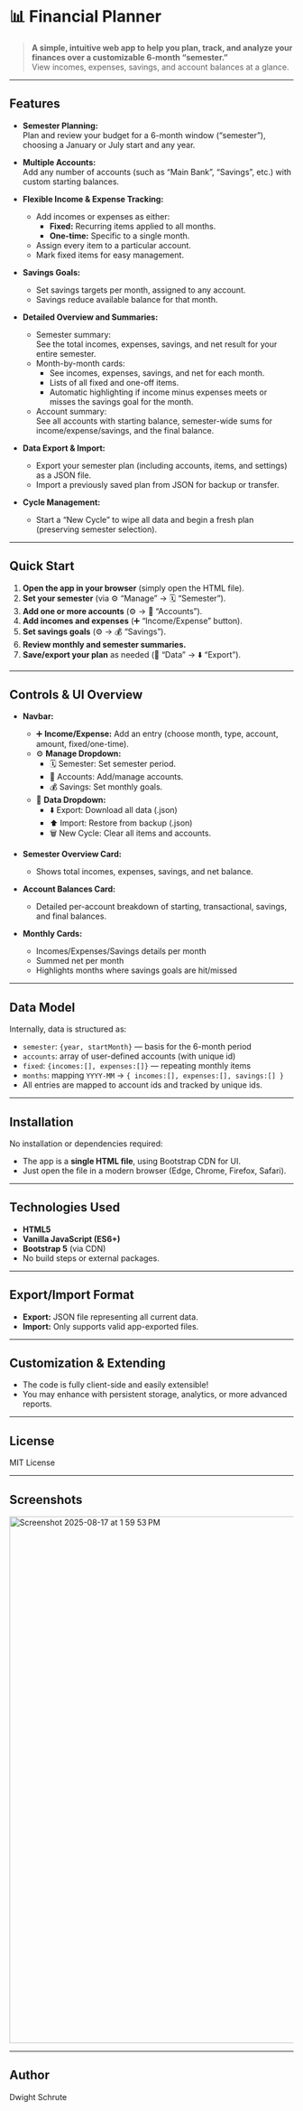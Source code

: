 # 📊 Financial Planner

> **A simple, intuitive web app to help you plan, track, and analyze your finances over a customizable 6-month “semester.”**  
> View incomes, expenses, savings, and account balances at a glance.

---

## Features

- **Semester Planning:**  
  Plan and review your budget for a 6-month window (“semester”), choosing a January or July start and any year.
  
- **Multiple Accounts:**  
  Add any number of accounts (such as “Main Bank”, “Savings”, etc.) with custom starting balances.
  
- **Flexible Income & Expense Tracking:**  
  - Add incomes or expenses as either:
    - **Fixed:** Recurring items applied to all months.
    - **One-time:** Specific to a single month.
  - Assign every item to a particular account.
  - Mark fixed items for easy management.
  
- **Savings Goals:**  
  - Set savings targets per month, assigned to any account.
  - Savings reduce available balance for that month.
  
- **Detailed Overview and Summaries:**
  - Semester summary:  
    See the total incomes, expenses, savings, and net result for your entire semester.
  - Month-by-month cards:
    - See incomes, expenses, savings, and net for each month.
    - Lists of all fixed and one-off items.
    - Automatic highlighting if income minus expenses meets or misses the savings goal for the month.
  - Account summary:  
    See all accounts with starting balance, semester-wide sums for income/expense/savings, and the final balance.
    
- **Data Export & Import:**
  - Export your semester plan (including accounts, items, and settings) as a JSON file.
  - Import a previously saved plan from JSON for backup or transfer.
  
- **Cycle Management:**
  - Start a “New Cycle” to wipe all data and begin a fresh plan (preserving semester selection).

---

## Quick Start

1. **Open the app in your browser** (simply open the HTML file).
2. **Set your semester** (via ⚙️ “Manage” → 🗓️ “Semester”).
3. **Add one or more accounts** (⚙️ → 🏦 “Accounts”).
4. **Add incomes and expenses** (➕ “Income/Expense” button).
5. **Set savings goals** (⚙️ → 💰 “Savings”).
6. **Review monthly and semester summaries.**
7. **Save/export your plan** as needed (📂 “Data” → ⬇️ “Export”).

---

## Controls & UI Overview

- **Navbar:**
  - ➕ **Income/Expense:** Add an entry (choose month, type, account, amount, fixed/one-time).
  - ⚙️ **Manage Dropdown:**  
    - 🗓️ Semester: Set semester period.
    - 🏦 Accounts: Add/manage accounts.
    - 💰 Savings: Set monthly goals.
  - 📂 **Data Dropdown:**  
    - ⬇️ Export: Download all data (.json)
    - ⬆️ Import: Restore from backup (.json)
    - 🗑️ New Cycle: Clear all items and accounts.
  
- **Semester Overview Card:**  
  - Shows total incomes, expenses, savings, and net balance.

- **Account Balances Card:**  
  - Detailed per-account breakdown of starting, transactional, savings, and final balances.

- **Monthly Cards:**  
  - Incomes/Expenses/Savings details per month
  - Summed net per month
  - Highlights months where savings goals are hit/missed

---

## Data Model

Internally, data is structured as:
- `semester`: `{year, startMonth}` — basis for the 6-month period
- `accounts`: array of user-defined accounts (with unique id)
- `fixed`: `{incomes:[], expenses:[]}` — repeating monthly items
- `months`: mapping `YYYY-MM` → `{ incomes:[], expenses:[], savings:[] }`
- All entries are mapped to account ids and tracked by unique ids.

---

## Installation

No installation or dependencies required:
- The app is a **single HTML file**, using Bootstrap CDN for UI.  
- Just open the file in a modern browser (Edge, Chrome, Firefox, Safari).

---

## Technologies Used

- **HTML5**
- **Vanilla JavaScript (ES6+)**
- **Bootstrap 5** (via CDN)
- No build steps or external packages.

---

## Export/Import Format

- **Export:** JSON file representing all current data.
- **Import:** Only supports valid app-exported files.

---

## Customization & Extending

- The code is fully client-side and easily extensible!
- You may enhance with persistent storage, analytics, or more advanced reports.

---

## License

MIT License

---

## Screenshots

<img width="1566" height="933" alt="Screenshot 2025-08-17 at 1 59 53 PM" src="https://github.com/user-attachments/assets/67333c22-68bf-44cf-bbe6-89c9d98156d8" />

---

## Author

Dwight Schrute
